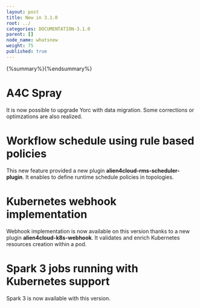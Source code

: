 ```yaml
---
layout: post
title: New in 3.1.0
root: ../
categories: DOCUMENTATION-3.1.0
parent: []
node_name: whatsnew
weight: 75
published: true
---
```


{%summary%}{%endsummary%}


# A4C Spray
 It is now possible to upgrade Yorc with data migration.
 Some corrections or optimzations are also realized.
  
# Workflow schedule using rule based policies
 This new feature provided a new plugin **alien4cloud-rms-scheduler-plugin**. It enables  to define runtime schedule policies in topologies.
 
# Kubernetes webhook implementation
 Webhook implementation is now available on this version thanks to a new plugin **alien4cloud-k8s-webhook**. It validates and enrich Kubernetes resources creation within a pod.
 
# Spark 3 jobs running with Kubernetes support
Spark 3 is now available with this version.

 